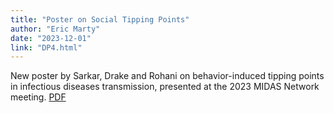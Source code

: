 ```yaml
---
title: "Poster on Social Tipping Points"
author: "Eric Marty"
date: "2023-12-01"
link: "DP4.html"
---
```


New poster by Sarkar, Drake and Rohani on behavior-induced tipping points in infectious diseases transmission, presented at the 2023 MIDAS Network meeting. [PDF](pdf/MIDAS_2023_poster_Sarkar.pdf)

